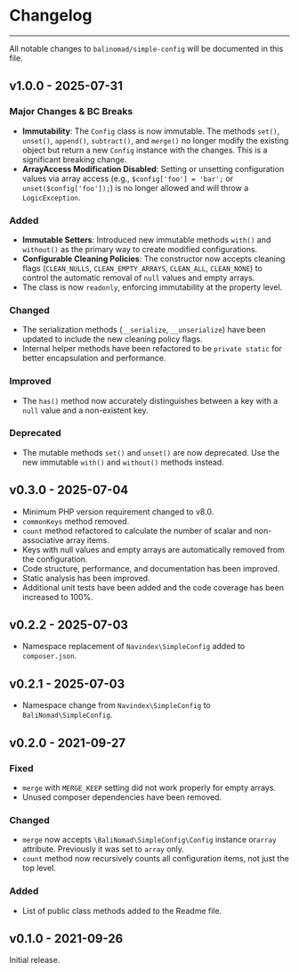 # Changelog

---

All notable changes to `balinomad/simple-config` will be documented in this file.

## v1.0.0 - 2025-07-31

### Major Changes & BC Breaks

-   **Immutability**: The `Config` class is now immutable. The methods `set()`, `unset()`, `append()`, `subtract()`, and `merge()` no longer modify the existing object but return a new `Config` instance with the changes. This is a significant breaking change.
-   **ArrayAccess Modification Disabled**: Setting or unsetting configuration values via array access (e.g., `$config['foo'] = 'bar';` or `unset($config['foo']);`) is no longer allowed and will throw a `LogicException`.

### Added

-   **Immutable Setters**: Introduced new immutable methods `with()` and `without()` as the primary way to create modified configurations.
-   **Configurable Cleaning Policies**: The constructor now accepts cleaning flags (`CLEAN_NULLS`, `CLEAN_EMPTY_ARRAYS`, `CLEAN_ALL`, `CLEAN_NONE`) to control the automatic removal of `null` values and empty arrays.
-   The class is now `readonly`, enforcing immutability at the property level.

### Changed

-   The serialization methods (`__serialize`, `__unserialize`) have been updated to include the new cleaning policy flags.
-   Internal helper methods have been refactored to be `private static` for better encapsulation and performance.

### Improved

-   The `has()` method now accurately distinguishes between a key with a `null` value and a non-existent key.

### Deprecated

-   The mutable methods `set()` and `unset()` are now deprecated. Use the new immutable `with()` and `without()` methods instead.


## v0.3.0 - 2025-07-04

-   Minimum PHP version requirement changed to v8.0.
-   `commonKeys` method removed.
-   `count` method refactored to calculate the number of scalar and non-associative array items.
-   Keys with null values and empty arrays are automatically removed from the configuration.
-   Code structure, performance, and documentation has been improved.
-   Static analysis has been improved.
-   Additional unit tests have been added and the code coverage has been increased to 100%.

## v0.2.2 - 2025-07-03

-   Namespace replacement of `Navindex\SimpleConfig` added to `composer.json`.

## v0.2.1 - 2025-07-03

-   Namespace change from `Navindex\SimpleConfig` to `BaliNomad\SimpleConfig`.

## v0.2.0 - 2021-09-27

### Fixed

-   `merge` with `MERGE_KEEP` setting did not work properly for empty arrays.
-   Unused composer dependencies have been removed.

### Changed

-   `merge` now accepts `\BaliNomad\SimpleConfig\Config` instance or`array` attribute. Previously it was set to `array` only.
-   `count` method now recursively counts all configuration items, not just the top level.

### Added

-   List of public class methods added to the Readme file.

## v0.1.0 - 2021-09-26

Initial release.
